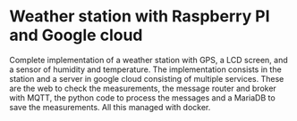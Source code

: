 # Weather station with Raspberry PI and Google cloud

Complete implementation of a weather station with GPS, a LCD screen, and a sensor of humidity
and temperature. The implementation consists in the station and a server in google cloud
consisting of multiple services. These are the web to check the measurements, the message
router and broker with MQTT, the python code to process the messages and a MariaDB to save
the measurements. All this managed with docker.